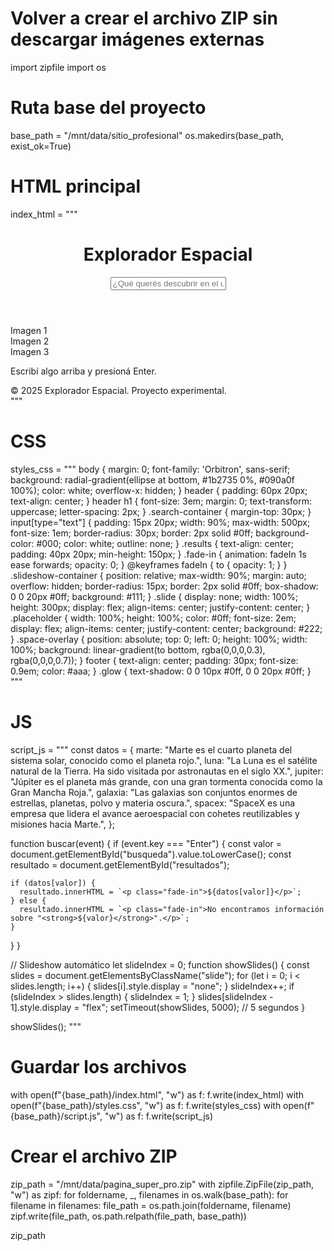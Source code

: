# Volver a crear el archivo ZIP sin descargar imágenes externas
import zipfile
import os

# Ruta base del proyecto
base_path = "/mnt/data/sitio_profesional"
os.makedirs(base_path, exist_ok=True)

# HTML principal
index_html = """<!DOCTYPE html>
<html lang="es">
<head>
  <meta charset="UTF-8" />
  <meta name="viewport" content="width=device-width, initial-scale=1.0" />
  <title>Explorador Espacial</title>
  <link href="https://fonts.googleapis.com/css2?family=Orbitron:wght@500&display=swap" rel="stylesheet">
  <link rel="stylesheet" href="styles.css" />
</head>
<body>
  <header>
    <h1 class="glow">Explorador Espacial</h1>
    <div class="search-container">
      <input type="text" id="busqueda" placeholder="¿Qué querés descubrir en el universo?" onkeypress="buscar(event)">
    </div>
  </header>

  <div class="slideshow-container">
    <div class="slide fade"><div class="placeholder">Imagen 1</div></div>
    <div class="slide fade"><div class="placeholder">Imagen 2</div></div>
    <div class="slide fade"><div class="placeholder">Imagen 3</div></div>
    <div class="space-overlay"></div>
  </div>

  <div class="results" id="resultados">
    <p>Escribí algo arriba y presioná Enter.</p>
  </div>

  <footer>
    &copy; 2025 Explorador Espacial. Proyecto experimental.
  </footer>

  <script src="script.js"></script>
</body>
</html>
"""

# CSS
styles_css = """
body {
  margin: 0;
  font-family: 'Orbitron', sans-serif;
  background: radial-gradient(ellipse at bottom, #1b2735 0%, #090a0f 100%);
  color: white;
  overflow-x: hidden;
}
header {
  padding: 60px 20px;
  text-align: center;
}
header h1 {
  font-size: 3em;
  margin: 0;
  text-transform: uppercase;
  letter-spacing: 2px;
}
.search-container {
  margin-top: 30px;
}
input[type="text"] {
  padding: 15px 20px;
  width: 90%;
  max-width: 500px;
  font-size: 1em;
  border-radius: 30px;
  border: 2px solid #0ff;
  background-color: #000;
  color: white;
  outline: none;
}
.results {
  text-align: center;
  padding: 40px 20px;
  min-height: 150px;
}
.fade-in {
  animation: fadeIn 1s ease forwards;
  opacity: 0;
}
@keyframes fadeIn {
  to { opacity: 1; }
}
.slideshow-container {
  position: relative;
  max-width: 90%;
  margin: auto;
  overflow: hidden;
  border-radius: 15px;
  border: 2px solid #0ff;
  box-shadow: 0 0 20px #0ff;
  background: #111;
}
.slide {
  display: none;
  width: 100%;
  height: 300px;
  display: flex;
  align-items: center;
  justify-content: center;
}
.placeholder {
  width: 100%;
  height: 100%;
  color: #0ff;
  font-size: 2em;
  display: flex;
  align-items: center;
  justify-content: center;
  background: #222;
}
.space-overlay {
  position: absolute;
  top: 0;
  left: 0;
  height: 100%;
  width: 100%;
  background: linear-gradient(to bottom, rgba(0,0,0,0.3), rgba(0,0,0,0.7));
}
footer {
  text-align: center;
  padding: 30px;
  font-size: 0.9em;
  color: #aaa;
}
.glow {
  text-shadow: 0 0 10px #0ff, 0 0 20px #0ff;
}
"""

# JS
script_js = """
const datos = {
  marte: "Marte es el cuarto planeta del sistema solar, conocido como el planeta rojo.",
  luna: "La Luna es el satélite natural de la Tierra. Ha sido visitada por astronautas en el siglo XX.",
  jupiter: "Júpiter es el planeta más grande, con una gran tormenta conocida como la Gran Mancha Roja.",
  galaxia: "Las galaxias son conjuntos enormes de estrellas, planetas, polvo y materia oscura.",
  spacex: "SpaceX es una empresa que lidera el avance aeroespacial con cohetes reutilizables y misiones hacia Marte.",
};

function buscar(event) {
  if (event.key === "Enter") {
    const valor = document.getElementById("busqueda").value.toLowerCase();
    const resultado = document.getElementById("resultados");

    if (datos[valor]) {
      resultado.innerHTML = `<p class="fade-in">${datos[valor]}</p>`;
    } else {
      resultado.innerHTML = `<p class="fade-in">No encontramos información sobre "<strong>${valor}</strong>".</p>`;
    }
  }
}

// Slideshow automático
let slideIndex = 0;
function showSlides() {
  const slides = document.getElementsByClassName("slide");
  for (let i = 0; i < slides.length; i++) {
    slides[i].style.display = "none";
  }
  slideIndex++;
  if (slideIndex > slides.length) { slideIndex = 1; }
  slides[slideIndex - 1].style.display = "flex";
  setTimeout(showSlides, 5000); // 5 segundos
}

showSlides();
"""

# Guardar los archivos
with open(f"{base_path}/index.html", "w") as f:
    f.write(index_html)
with open(f"{base_path}/styles.css", "w") as f:
    f.write(styles_css)
with open(f"{base_path}/script.js", "w") as f:
    f.write(script_js)

# Crear el archivo ZIP
zip_path = "/mnt/data/pagina_super_pro.zip"
with zipfile.ZipFile(zip_path, "w") as zipf:
    for foldername, _, filenames in os.walk(base_path):
        for filename in filenames:
            file_path = os.path.join(foldername, filename)
            zipf.write(file_path, os.path.relpath(file_path, base_path))

zip_path
